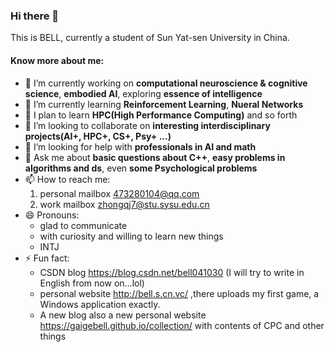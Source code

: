 ### Hi there 👋

This is BELL, currently a student of Sun Yat-sen University in China.
#### Know more about me:
- 🔭 I’m currently working on **computational neuroscience & cognitive science**, **embodied AI**, exploring **essence of intelligence** 
- 🌱 I’m currently learning **Reinforcement Learning**, **Nueral Networks**
- 🌱 I plan to learn **HPC(High Performance Computing)** and so forth
- 👯 I’m looking to collaborate on **interesting interdisciplinary projects(AI+, HPC+, CS+, Psy+ ...)**
- 🤔 I’m looking for help with **professionals in AI and math**
- 💬 Ask me about **basic questions about C++**, **easy problems in algorithms and ds**, even **some Psychological problems**
- 📫 How to reach me:
    1. personal mailbox 473280104@qq.com
    2. work mailbox zhongqj7@stu.sysu.edu.cn
- 😄 Pronouns:
    + glad to communicate
    + with curiosity and willing to learn new things
    + INTJ
- ⚡ Fun fact:
    * CSDN blog https://blog.csdn.net/bell041030 (I will try to write in English from now on...lol)
    * personal website http://bell.s.cn.vc/ ,there uploads my first game, a Windows application exactly.
    * A new blog also a new personal website https://gaigebell.github.io/collection/ with contents of CPC and other things

<!--
**gaigebell/gaigebell** is a ✨ _special_ ✨ repository because its `README.md` (this file) appears on your GitHub profile.

Here are some ideas to get you started:

- 🔭 I’m currently working on ...
- 🌱 I’m currently learning ...
- 👯 I’m looking to collaborate on ...
- 🤔 I’m looking for help with ...
- 💬 Ask me about ...
- 📫 How to reach me: ...
- 😄 Pronouns: ...
- ⚡ Fun fact: ...
-->
